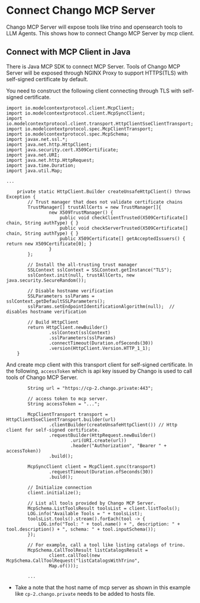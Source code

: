 # Connect Chango MCP Server

Chango MCP Server will expose tools like trino and opensearch tools to LLM Agents. 
This shows how to connect Chango MCP Server by mcp client.


## Connect with MCP Client in Java

There is Java MCP SDK to connect MCP Server. 
Tools of Chango MCP Server will be exposed through NGINX Proxy to support HTTPS(TLS) with self-signed certificate by default.

You need to construct the following client connecting through TLS with self-signed certificate.
```agsl
import io.modelcontextprotocol.client.McpClient;
import io.modelcontextprotocol.client.McpSyncClient;
import io.modelcontextprotocol.client.transport.HttpClientSseClientTransport;
import io.modelcontextprotocol.spec.McpClientTransport;
import io.modelcontextprotocol.spec.McpSchema;
import javax.net.ssl.*;
import java.net.http.HttpClient;
import java.security.cert.X509Certificate;
import java.net.URI;
import java.net.http.HttpRequest;
import java.time.Duration;
import java.util.Map;

...

    private static HttpClient.Builder createUnsafeHttpClient() throws Exception {
        // Trust manager that does not validate certificate chains
        TrustManager[] trustAllCerts = new TrustManager[]{
                new X509TrustManager() {
                    public void checkClientTrusted(X509Certificate[] chain, String authType) { }
                    public void checkServerTrusted(X509Certificate[] chain, String authType) { }
                    public X509Certificate[] getAcceptedIssuers() { return new X509Certificate[0]; }
                }
        };

        // Install the all-trusting trust manager
        SSLContext sslContext = SSLContext.getInstance("TLS");
        sslContext.init(null, trustAllCerts, new java.security.SecureRandom());

        // Disable hostname verification
        SSLParameters sslParams = sslContext.getDefaultSSLParameters();
        sslParams.setEndpointIdentificationAlgorithm(null);  // disables hostname verification

        // Build HttpClient
        return HttpClient.newBuilder()
                .sslContext(sslContext)
                .sslParameters(sslParams)
                .connectTimeout(Duration.ofSeconds(30))
                .version(HttpClient.Version.HTTP_1_1);
    }
```


And create mcp client with this transport client for self-signed certificate.  In the following, 
`accessToken` which is api key issued by Chango is used to call tools of Chango MCP Server.
```agsl
        String url = "https://cp-2.chango.private:443"; 

        // access token to mcp server.
        String accessToken = "...";

        McpClientTransport transport = HttpClientSseClientTransport.builder(url)
                .clientBuilder(createUnsafeHttpClient()) // Http client for self-signed certificate.
                .requestBuilder(HttpRequest.newBuilder()
                        .uri(URI.create(url))
                        .header("Authorization", "Bearer " + accessToken))
                .build();

        McpSyncClient client = McpClient.sync(transport)
                .requestTimeout(Duration.ofSeconds(30))
                .build();

        // Initialize connection
        client.initialize();

        // List all tools provided by Chango MCP Server.
        McpSchema.ListToolsResult toolsList = client.listTools();
        LOG.info("Available Tools = " + toolsList);
        toolsList.tools().stream().forEach(tool -> {
            LOG.info("Tool: " + tool.name() + ", description: " + tool.description() + ", schema: " + tool.inputSchema());
        });

        // For example, call a tool like listing catalogs of trino.
        McpSchema.CallToolResult listCatalogsResult =
                client.callTool(new McpSchema.CallToolRequest("listCatalogsWithTrino",
                Map.of()));
                
        ...
```

- Take a note that the host name of mcp server as shown in this example like `cp-2.chango.private` needs to be added to hosts file.




